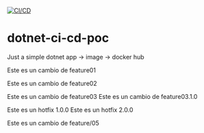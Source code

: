 [![CI/CD](https://github.com/drodriguez90/dotnet-ci-cd-poc/actions/workflows/cicd.yaml/badge.svg)](https://github.com/drodriguez90/dotnet-ci-cd-poc/actions/workflows/cicd.yaml)
# dotnet-ci-cd-poc

Just a simple dotnet app -> image -> docker hub 

Este es un cambio de feature01

Este es un cambio de feature02


Este es un cambio de feature03
Este es un cambio de feature03.1.0

Este es un hotfix 1.0.0
Este es un hotfix 2.0.0

Este es un cambio de feature/05
